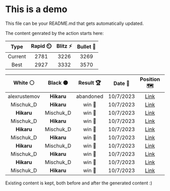 # This is a demo

This file can be your README.md that gets automatically updated.

The content genrated by the action starts here:

<!--START_SECTION:chessStats-->
<!-- Automatically generated with https://github.com/Balastrong/chess-stats-action -->

| Type | Rapid ⏲️ | Blitz ⚡ | Bullet 🔫 |
|:---:|:---:|:---:|:---:|
| Current | 2781 | 3226 | 3269 |
| Best | 2927 | 3332 | 3570 |

| White ⚪ | Black ⚫ | Result 🏆 | Date 📅 | Position 🗺️ | Type 🕕 |
|:---:|:---:|:---:|:---:|:---:|:---:|
| alexrustemov | **Hikaru** | abandoned  | 10/7/2023 | <a href="http://www.ee.unb.ca/cgi-bin/tervo/fen.pl?select=4r1k1/p5pp/2q1bp2/2p2P2/2Pr4/3P2N1/P2QPR1P/2R3K1 b - -">Link</a> | Blitz |
| Mischuk_D | **Hikaru** | win 🥇 | 10/7/2023 | <a href="http://www.ee.unb.ca/cgi-bin/tervo/fen.pl?select=1r2k3/1p4pp/p2pp2q/4p3/P2nP1K1/2N3P1/1PP2r1P/R2Q3R w - -">Link</a> | Blitz |
| **Hikaru** | Mischuk_D | win 🥇 | 10/7/2023 | <a href="http://www.ee.unb.ca/cgi-bin/tervo/fen.pl?select=3r2kn/1bp1q3/5p1B/p1p1p2P/2Pn2QN/P5P1/1P3PB1/4R1K1 b - -">Link</a> | Blitz |
| Mischuk_D | **Hikaru** | win 🥇 | 10/7/2023 | <a href="http://www.ee.unb.ca/cgi-bin/tervo/fen.pl?select=8/1R5p/6p1/8/1r2P3/2k1K1P1/1p3P1P/8 w - -">Link</a> | Blitz |
| **Hikaru** | Mischuk_D | win 🥇 | 10/7/2023 | <a href="http://www.ee.unb.ca/cgi-bin/tervo/fen.pl?select=4r3/pp3r2/2pR3p/4kPp1/4P3/P1P1KP1P/2P5/3R4 b - -">Link</a> | Blitz |
| Mischuk_D | **Hikaru** | win 🥇 | 10/7/2023 | <a href="http://www.ee.unb.ca/cgi-bin/tervo/fen.pl?select=8/5p2/p3b3/1p4k1/7p/P1P1Pp1B/1P6/4K3 w - -">Link</a> | Blitz |
| **Hikaru** | Mischuk_D | win 🥇 | 10/7/2023 | <a href="http://www.ee.unb.ca/cgi-bin/tervo/fen.pl?select=8/6p1/7k/8/6P1/3KpN2/8/8 b - -">Link</a> | Blitz |
| Mischuk_D | **Hikaru** | win 🥇 | 10/7/2023 | <a href="http://www.ee.unb.ca/cgi-bin/tervo/fen.pl?select=8/3K1r2/8/4k3/8/8/8/8 w - -">Link</a> | Blitz |
| **Hikaru** | Mischuk_D | win 🥇 | 10/7/2023 | <a href="http://www.ee.unb.ca/cgi-bin/tervo/fen.pl?select=2k2Q2/ppbr1p2/2q1p1p1/2r1P3/8/P4N1P/5PP1/R1R3K1 b - -">Link</a> | Blitz |
| Mischuk_D | **Hikaru** | win 🥇 | 10/7/2023 | <a href="http://www.ee.unb.ca/cgi-bin/tervo/fen.pl?select=8/8/6p1/4kp1p/7P/4K1P1/8/8 w - -">Link</a> | Blitz |

<!--END_SECTION:chessStats-->

Existing content is kept, both before and after the generated content :)
